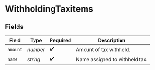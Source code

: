 # WithholdingTaxitems


## Fields

| Field                          | Type                           | Required                       | Description                    |
| ------------------------------ | ------------------------------ | ------------------------------ | ------------------------------ |
| `amount`                       | *number*                       | :heavy_check_mark:             | Amount of tax withheld.        |
| `name`                         | *string*                       | :heavy_check_mark:             | Name assigned to withheld tax. |